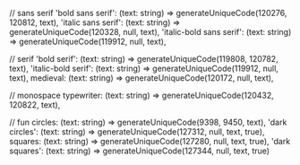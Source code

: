 
// sans serif
  'bold sans serif': (text: string) => generateUniqueCode(120276, 120812, text),
  'italic sans serif': (text: string) => generateUniqueCode(120328, null, text),
  'italic-bold sans serif': (text: string) =>
    generateUniqueCode(119912, null, text),

  // serif
  'bold serif': (text: string) => generateUniqueCode(119808, 120782, text),
  'italic-bold serif': (text: string) => generateUniqueCode(119912, null, text),
  medieval: (text: string) => generateUniqueCode(120172, null, text),

  // monospace
  typewriter: (text: string) => generateUniqueCode(120432, 120822, text),

  // fun
  circles: (text: string) => generateUniqueCode(9398, 9450, text),
  'dark circles': (text: string) =>
    generateUniqueCode(127312, null, text, true),
  squares: (text: string) => generateUniqueCode(127280, null, text, true),
  'dark squares': (text: string) => generateUniqueCode(127344, null, text, true)